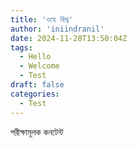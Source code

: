 ```yaml
---
title: 'ওহে বিশ্ব'
author: 'iniindranil'
date: 2024-11-28T13:50:04Z
tags:
  - Hello
  - Welcome
  - Test
draft: false
categories:
  - Test
---
```


পরীক্ষামূলক কনটেন্ট
